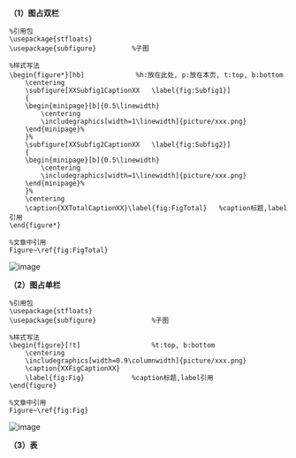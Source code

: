 **（1）图占双栏**
```
%引用包  
\usepackage{stfloats}   
\usepackage{subfigure}         %子图  
	  
%样式写法
\begin{figure*}[hb]             %h:放在此处, p:放在本页, t:top, b:bottom  
    \centering  
    \subfigure[XXSubfig1CaptionXX   \label{fig:Subfig1}]  
    {  
	\begin{minipage}[b]{0.5\linewidth}  
	    \centering  
	    \includegraphics[width=1\linewidth]{picture/xxx.png}  
	\end{minipage}%  
    }%  
    \subfigure[XXSubfig2CaptionXX   \label{fig:Subfig2}]  
    {  
	\begin{minipage}[b]{0.5\linewidth}  
	    \centering  
	    \includegraphics[width=1\linewidth]{picture/xxx.png}  
	\end{minipage}%  
    }%   
    \centering  
    \caption{XXTotalCaptionXX}\label{fig:FigTotal}   %caption标题,label引用  
\end{figure*}  

%文章中引用
Figure~\ref{fig:FigTotal}
```
![image](https://user-images.githubusercontent.com/38340783/114511647-c45fa100-9c6a-11eb-9503-8a007c6859df.png)

**（2）图占单栏**
```
%引用包  
\usepackage{stfloats}   
\usepackage{subfigure}              %子图  

%样式写法
\begin{figure}[!t]                  %t:top, b:bottom  
    \centering  
    \includegraphics[width=0.9\columnwidth]{picture/xxx.png}  
    \caption{XXFigCaptionXX}  
	\label{fig:Fig}            %caption标题,label引用  
\end{figure} 

%文章中引用
Figure~\ref{fig:Fig}
```
![image](https://user-images.githubusercontent.com/38340783/114512246-7b5c1c80-9c6b-11eb-9bdc-9262a319dd04.png)

**（3）表**
